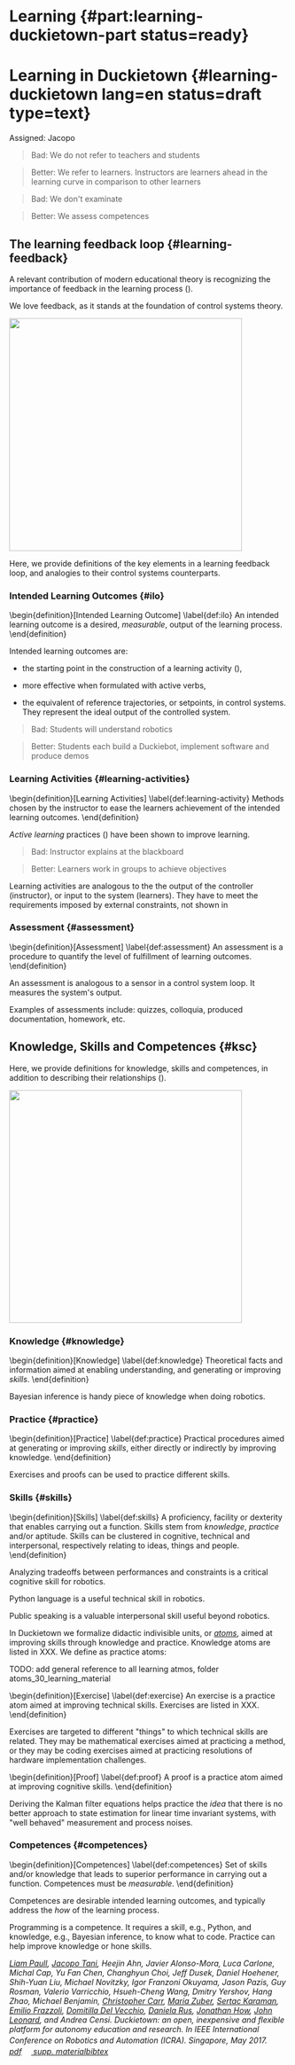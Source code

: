 # Learning {#part:learning-duckietown-part status=ready}

# Learning in Duckietown {#learning-duckietown lang=en status=draft type=text}

Assigned: Jacopo



> Bad: We do not refer to teachers and students

> Better: We refer to learners. Instructors are learners ahead in the learning curve in comparison to other learners

> Bad: We don't examinate

> Better: We assess competences


## The learning feedback loop {#learning-feedback}

A relevant contribution of modern educational theory is recognizing the importance of feedback in the learning process (). 

We love feedback, as it stands at the foundation of control systems theory. 

<div figure-id="fig:learning-feedback-loop" figure-caption="The learning loop.">
     <img src="learning-feedback-loop.png" style='width: 30em'/>
</div>

Here, we provide definitions of the key elements in a learning feedback loop, and analogies to their control systems counterparts.

### Intended Learning Outcomes {#ilo}

\begin{definition}[Intended Learning Outcome]   \label{def:ilo}
An intended learning outcome is a desired, _measurable_, output of the learning process. 
\end{definition}

Intended learning outcomes are:

- the starting point in the construction of a learning activity ([](#bib:tani16duckietown)),

- more effective when formulated with active verbs,

- the equivalent of reference trajectories, or setpoints, in control systems. They represent the ideal output of the controlled system.

<div class='example-usage' markdown="1">

> Bad: Students will understand robotics

> Better: Students each build a Duckiebot, implement software and produce demos

</div>

### Learning Activities {#learning-activities}

\begin{definition}[Learning Activities]   \label{def:learning-activity}
Methods chosen by the instructor to ease the learners achievement of the intended learning outcomes.
\end{definition}

_Active learning_ practices ([](#bib:tani16duckietown)) have been shown to improve learning.

<div class='example-usage' markdown="1">

> Bad: Instructor explains at the blackboard

> Better: Learners work in groups to achieve objectives

</div>

Learning activities are analogous to the the output of the controller (instructor), or input to the system (learners). They have to meet the requirements imposed by external constraints, not shown in 

### Assessment {#assessment}

\begin{definition}[Assessment]   \label{def:assessment}
An assessment is a procedure to quantify the level of fulfillment of learning outcomes.
\end{definition}

An assessment is analogous to a sensor in a control system loop. It measures the system's output.

<div class='example-usage' markdown="1">

Examples of assessments include: quizzes, colloquia, produced documentation, homework, etc.

</div>


## Knowledge, Skills and Competences {#ksc}

Here, we provide definitions for knowledge, skills and competences, in addition to describing their relationships ([](#fig:ksc)). 

<div figure-id="fig:ksc" figure-caption="The relationship between Knowledge, Skills and Competences.">
     <img src="ksc.png" style='width: 30em'/>
</div>


### Knowledge {#knowledge}

\begin{definition}[Knowledge]   \label{def:knowledge}
Theoretical facts and information aimed at enabling understanding, and generating or improving _skills_. 
\end{definition}

<div class='example-usage' markdown="1">

Bayesian inference is handy piece of knowledge when doing robotics.

</div>


### Practice {#practice}

\begin{definition}[Practice]    \label{def:practice}
Practical procedures aimed at generating or improving _skills_, either directly or indirectly by improving knowledge.
\end{definition}

<div class='example-usage' markdown="1">

Exercises and proofs can be used to practice different skills.

</div>

### Skills {#skills}

\begin{definition}[Skills]    \label{def:skills}
A proficiency, facility or dexterity that enables carrying out a function. Skills stem from _knowledge_, _practice_ and/or aptitude. Skills can be clustered in cognitive, technical and interpersonal, respectively relating to ideas, things and people. 
\end{definition}

<div class='example-usage' markdown="1">

Analyzing tradeoffs between performances and constraints is a critical cognitive skill for robotics.

Python language is a useful technical skill in robotics.

Public speaking is a valuable interpersonal skill useful beyond robotics.

</div>

In Duckietown we formalize didactic indivisible units, or [_atoms_](#knowledge-graph), aimed at improving skills through knowledge and practice. Knowledge atoms are listed in XXX. We define as practice atoms:

TODO: add general reference to all learning atmos, folder atoms_30_learning_material

\begin{definition}[Exercise]    \label{def:exercise}
An exercise is a practice atom aimed at improving technical skills. Exercises are listed in XXX.
\end{definition}

Exercises are targeted to different "things" to which technical skills are related. They may be mathematical exercises aimed at practicing a method, or they may be coding exercises aimed at practicing resolutions of hardware implementation challenges.

\begin{definition}[Proof]    \label{def:proof}
A proof is a practice atom aimed at improving cognitive skills.
\end{definition}

<div class='example-usage' markdown="1">

Deriving the Kalman filter equations helps practice the _idea_ that there is no better approach to state estimation for linear time invariant systems, with "well behaved" measurement and process noises. 

</div>

### Competences {#competences}

\begin{definition}[Competences]    \label{def:competences}
Set of skills and/or knowledge that leads to superior performance in carrying out a function. Competences must be _measurable_.
\end{definition}

Competences are desirable intended learning outcomes, and typically address the _how_ of the learning process.

<div class='example-usage' markdown="1">

Programming is a competence. It requires a skill, e.g., Python, and knowledge, e.g., Bayesian inference, to know what to code. Practice can help improve knowledge or hone skills.

</div>

<!-- ## From theory to the Duckiebook {#} --> 

<!-- How does the above relate, practically, to the Duckiebook? {k,s,c,p}-atoms? --> 




<cite class='pub-ref-desc' id='bib:paull17duckietown'>
    <span class="author"><a href='http://people.csail.mit.edu/lpaull/'>Liam Paull</a>, <a href='https://eapsweb.mit.edu/people/jtani'>Jacopo Tani</a>, Heejin Ahn, Javier Alonso-Mora, Luca Carlone, Michal Cap, Yu Fan Chen, Changhyun Choi, Jeff Dusek, Daniel Hoehener, Shih-Yuan Liu, Michael Novitzky, Igor Franzoni Okuyama, Jason Pazis, Guy Rosman, Valerio Varricchio, Hsueh-Cheng Wang, Dmitry Yershov, Hang Zhao, Michael Benjamin, <a href='http://web.mit.edu/chrisc/www/Home.html'>Christopher Carr</a>, <a href='https://eapsweb.mit.edu/people/zuber/'>Maria Zuber</a>, <a href='http://karaman.mit.edu/'>Sertac Karaman</a>, <a href='http://ares.lids.mit.edu/'>Emilio Frazzoli</a>, <a href='http://www.mit.edu/~ddv/'>Domitilla Del Vecchio</a>, <a href='http://danielarus.csail.mit.edu/'>Daniela Rus</a>, <a href='http://www.mit.edu/~jhow/'>Jonathan How</a>, <a href='https://marinerobotics.mit.edu/'>John Leonard</a>, and <span class="author-ac">Andrea Censi</span>.</span>
    <span class="title">Duckietown: an open, inexpensive and flexible platform for autonomy education and research.</span>
    <span class="booktitle">In <em>IEEE International Conference on Robotics and Automation (ICRA)</em>. Singapore, May 2017.</span>
    <span class="links"><span class="pdf"><a href="http://people.csail.mit.edu/lpaull/publications/Paull_ICRA_2017.pdf"><img style='border:0; margin-bottom:-6px; height: 17px'  src='pdf.png'/> pdf</a></span><span class="url"><a href="http://duckietown.mit.edu/"><img style='border:0; margin-bottom:-6px; height: 17px'  src='web.png'/> supp. material</a></span></span><a class='pub-ref-bibtex-link' onclick='javascript:document.getElementById("paull17duckietown").style.display="block";' href='javascript:void(0)'>bibtex</a><pre class='pub-ref-bibtex' id='paull17duckietown' style='display: none;'>@inproceedings{paull17duckietown,
        author = "Paull, Liam and Tani, Jacopo and Ahn, Heejin and Alonso-Mora, Javier and Carlone, Luca and Cap, Michal and Chen, Yu Fan and Choi, Changhyun and Dusek, Jeff and Hoehener, Daniel and Liu, Shih-Yuan and Novitzky, Michael and Okuyama, Igor Franzoni and Pazis, Jason and Rosman, Guy and Varricchio, Valerio and Wang, Hsueh-Cheng and Yershov, Dmitry and Zhao, Hang and Benjamin, Michael and Carr, Christopher and Zuber, Maria and Karaman, Sertac and Frazzoli, Emilio and Vecchio, Domitilla Del and Rus, Daniela and How, Jonathan and Leonard, John and Censi, Andrea",
        title = "Duckietown: an Open, Inexpensive and Flexible Platform for Autonomy Education and Research",
        url = "http://duckietown.mit.edu/",
        booktitle = "IEEE International Conference on Robotics and Automation (ICRA)",
        year = "2017",
        month = "May",
        address = "Singapore",
        pdf = "http://people.csail.mit.edu/lpaull/publications/Paull_ICRA_2017.pdf"
    }</pre>
</cite>
